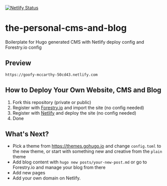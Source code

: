 [![Netlify Status](https://api.netlify.com/api/v1/badges/97920cf6-8862-41f0-9895-7fe9809fd6f1/deploy-status)](https://app.netlify.com/sites/goofy-mccarthy-50cd43/deploys)

# the-personal-cms-and-blog

Boilerplate for Hugo generated CMS with Netlify deploy config and Forestry.io config

## Preview

    https://goofy-mccarthy-50cd43.netlify.com

## How to Deploy Your Own Website, CMS and Blog

1. Fork this repository (private or public)
2. Register with [Forestry.io](Forestry.io) and import the site (no config needed)
3. Register with [Netlify](netlify.com) and deploy the site (no config needed)
4. Done

## What's Next?

- Pick a theme from https://themes.gohugo.io and change `config.toml` to the new theme, or start with something new and creative from the `plain` theme
- Add blog content with `hugo new posts/your-new-post.md` or go to Forestry.io and manage your blog from there
- Add new pages
- Add your own domain on Netlify.
